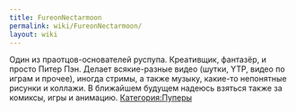 ```yaml
---
title: FureonNectarmoon
permalink: wiki/FureonNectarmoon/
layout: wiki
---
```


Один из праотцов-основателей руспупа. Креативщик, фантазёр, и просто
Питер Пэн. Делает всякие-разные видео (шутки, YTP, видео по играм и
прочее), иногда стримы, а также музыку, какие-то непонятные рисунки и
коллажи. В ближайшем будущем надеюсь взяться также за комиксы, игры и
анимацию. [Категория:Пуперы](Категория:Пуперы "wikilink")
